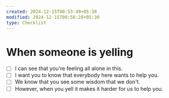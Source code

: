```yaml
---
created: 2024-12-15T00:53:49+05:30
modified: 2024-12-15T00:56:28+05:30
type: Checklist
---
```


# When someone is yelling

- [ ] I can see that you're feeling all alone in this.
- [ ] I want you to know that everybody here wants to help you.
- [ ] We know that you see some wisdom that we don't.
- [ ] However, when you yell it makes it harder for us to help you.
